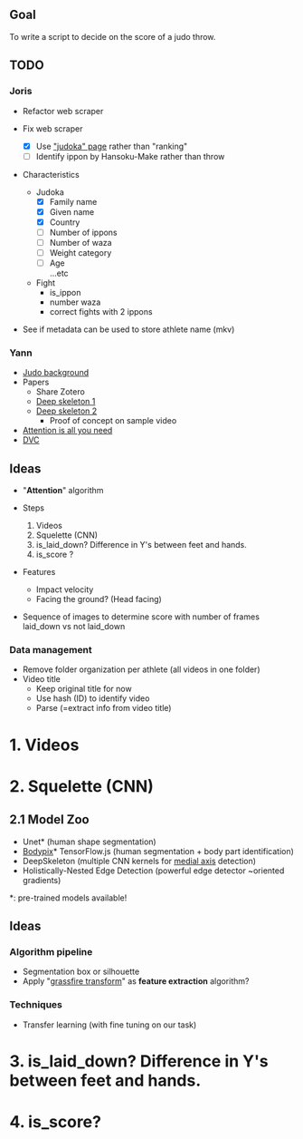 ## Goal
To write a script to decide on the score of a judo throw.

## TODO

### Joris
- Refactor web scraper
- Fix web scraper
    - [x] Use ["judoka" page](https://www.ijf.org/judoka) rather than "ranking"
    - [ ] Identify ippon by Hansoku-Make rather than throw
- Characteristics
    - Judoka
        - [x] Family name
        - [x] Given name
        - [x] Country
        - [ ] Number of ippons
        - [ ] Number of waza
        - [ ] Weight category
        - [ ] Age\
        ...etc
    - Fight
        - is_ippon
        - number waza
        - correct fights with 2 ippons

- See if metadata can be used to store athlete name (mkv)

### Yann
- [Judo background](https://www.youtube.com/watch?v=pgfKasoI5yc&ab_channel=Judo)
- Papers
    - Share Zotero
    - [Deep skeleton 1](https://arxiv.org/pdf/1609.03659.pdf)
    - [Deep skeleton 2](https://openaccess.thecvf.com/content_ICCV_2017/papers/Lee_Ensemble_Deep_Learning_ICCV_2017_paper.pdf)
        - Proof of concept on sample video 
- [Attention is all you need](https://arxiv.org/pdf/1706.03762.pdf)
- [DVC](https://dvc.org/)

## Ideas

- "**Attention**" algorithm
- Steps
    1. Videos
    2. Squelette (CNN)
    3. is_laid_down? Difference in Y's between feet and hands.
    4. is_score ?

- Features
    - Impact velocity
    - Facing the ground? (Head facing)

- Sequence of images to determine score with number of frames laid_down vs not laid_down

### Data management

- Remove folder organization per athlete (all videos in one folder)
- Video title
    - Keep original title for now
    - Use hash (ID) to identify video
    - Parse (=extract info from video title)


# 1. Videos
# 2. Squelette (CNN)
##    2.1 Model Zoo
- Unet* (human shape segmentation)
- [Bodypix](https://blog.tensorflow.org/2019/11/updated-bodypix-2.html)* TensorFlow.js (human segmentation + body part identification)
- DeepSkeleton (multiple CNN kernels for [medial axis](https://www.wikiwand.com/en/Medial_axis) detection)
- Holistically-Nested Edge Detection (powerful edge detector ~oriented gradients)

\*: pre-trained models available!

## Ideas
### Algorithm pipeline
- Segmentation box or silhouette
- Apply "[grassfire transform](https://www.wikiwand.com/en/Grassfire_transform)" as **feature extraction** algorithm?


### Techniques
- Transfer learning (with fine tuning on our task)

# 3. is_laid_down? Difference in Y's between feet and hands.
# 4. is_score?
